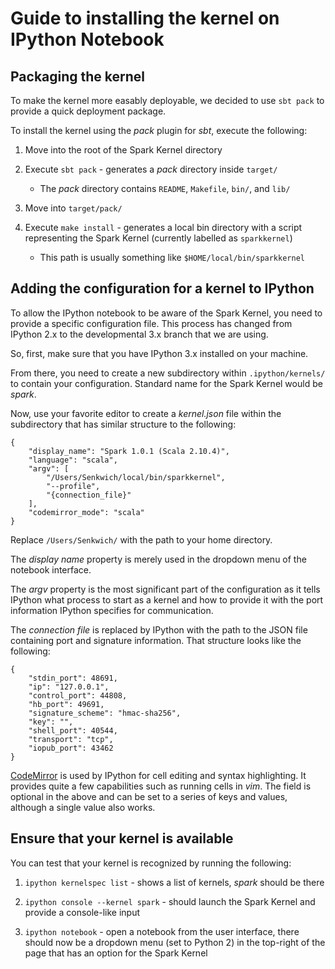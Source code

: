 Guide to installing the kernel on IPython Notebook
==================================================

Packaging the kernel
--------------------

To make the kernel more easably deployable, we decided to use `sbt pack` to
provide a quick deployment package.

To install the kernel using the _pack_ plugin for _sbt_, execute the following:

1. Move into the root of the Spark Kernel directory

2. Execute `sbt pack` - generates a _pack_ directory inside `target/`
    * The _pack_ directory contains `README`, `Makefile`, `bin/`, and `lib/`

3. Move into `target/pack/`

4. Execute `make install` - generates a local bin directory with a script
   representing the Spark Kernel (currently labelled as `sparkkernel`)
    * This path is usually something like `$HOME/local/bin/sparkkernel`

Adding the configuration for a kernel to IPython
------------------------------------------------

To allow the IPython notebook to be aware of the Spark Kernel, you need to
provide a specific configuration file. This process has changed from IPython
2.x to the developmental 3.x branch that we are using.

So, first, make sure that you have IPython 3.x installed on your machine.

From there, you need to create a new subdirectory within `.ipython/kernels/`
to contain your configuration. Standard name for the Spark Kernel would be
_spark_.

Now, use your favorite editor to create a _kernel.json_ file within the
subdirectory that has similar structure to the following:

```
{
    "display_name": "Spark 1.0.1 (Scala 2.10.4)",
    "language": "scala",
    "argv": [
        "/Users/Senkwich/local/bin/sparkkernel",
        "--profile",
        "{connection_file}"
    ],
    "codemirror_mode": "scala"
}
```

Replace `/Users/Senkwich/` with the path to your home directory.

The _display name_ property is merely used in the dropdown menu of the
notebook interface.

The _argv_ property is the most significant part of the configuration as it
tells IPython what process to start as a kernel and how to provide it with the
port information IPython specifies for communication.

The _connection file_ is replaced by IPython with the path to the JSON file
containing port and signature information. That structure looks like the
following:

```
{
    "stdin_port": 48691,
    "ip": "127.0.0.1",
    "control_port": 44808,
    "hb_port": 49691,
    "signature_scheme": "hmac-sha256",
    "key": "",
    "shell_port": 40544,
    "transport": "tcp",
    "iopub_port": 43462
}
```

[CodeMirror](http://codemirror.net/) is used by IPython for cell editing and
syntax highlighting. It provides quite a few capabilities such as running cells
in _vim_. The field is optional in the above and can be set to a series of keys
and values, although a single value also works.

Ensure that your kernel is available
------------------------------------

You can test that your kernel is recognized by running the following:

1. `ipython kernelspec list` - shows a list of kernels, _spark_ should be there

2. `ipython console --kernel spark` - should launch the Spark Kernel and
    provide a console-like input

3. `ipython notebook` - open a notebook from the user interface, there should
    now be a dropdown menu (set to Python 2) in the top-right of the page that
    has an option for the Spark Kernel

